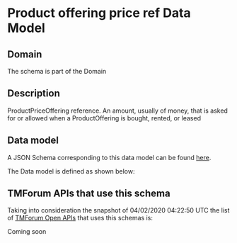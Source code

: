 # Product offering price ref Data Model

## Domain

The  schema is part of the  Domain

## Description

ProductPriceOffering reference. An amount, usually of money, that is asked for or allowed when a ProductOffering is bought, rented, or leased

## Data model

A JSON Schema corresponding to this data model can be found
[here](https://github.com/tmforum-rand/schemas/blob/candidates/Product/ProductOfferingPriceRef.schema.json).

The Data model is defined as shown below:




## TMForum APIs that use this schema

Taking into consideration the snapshot of 04/02/2020 04:22:50 UTC the list of [TMForum Open APIs](https://www.tmforum.org/open-apis/) that uses this schemas is:

Coming soon